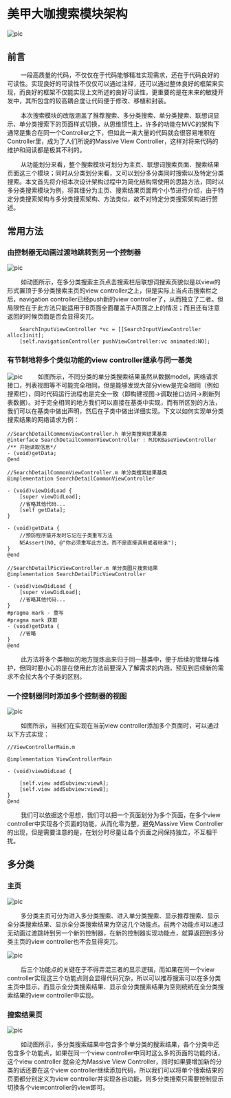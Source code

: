 # 美甲大咖搜索模块架构
![pic](https://github.com/30days-tech/iOS/blob/master/Coding%20Rules/markDownPic/美甲大咖搜索模块架构/部分设计图.png?raw=true)
## 前言

&nbsp;&nbsp;&nbsp;&nbsp;&nbsp;&nbsp;&nbsp;&nbsp;一段高质量的代码，不仅仅在于代码能够精准实现需求，还在于代码良好的可读性。实现良好的可读性不仅仅可以通过注释，还可以通过整体良好的框架来实现，而良好的框架不仅能实现上文所述的良好可读性，更重要的是在未来的敏捷开发中，其所包含的较高耦合度让代码便于修改、移植和封装。  

&nbsp;&nbsp;&nbsp;&nbsp;&nbsp;&nbsp;&nbsp;&nbsp;本次搜索模块的改版涵盖了推荐搜索、多分类搜索、单分类搜索、联想词显示、单分类搜索下的页面样式切换，从思维惯性上，许多的功能在MVC的架构下通常是集合在同一个Controller之下，但如此一来大量的代码就会很容易堆积在Controller里，成为了人们所说的Massive View Controller，这样对将来代码的维护和阅读都是极其不利的。

&nbsp;&nbsp;&nbsp;&nbsp;&nbsp;&nbsp;&nbsp;&nbsp;从功能划分来看，整个搜索模块可划分为主页、联想词搜索页面、搜索结果页面这三个模块；同时从分类划分来看，又可以划分多分类同时搜索以及特定分类搜索。本文首先将介绍本次设计架构过程中为简化结构常使用的思路方法，同时以多分类搜索模块为例，将其细分为主页、搜索结果页面两个小节进行介绍，由于特定分类搜索架构与多分类搜索架构、方法类似，故不对特定分类搜索架构进行赘述。

## 常用方法
### 由控制器无动画过渡地跳转到另一个控制器

![pic](https://github.com/30days-tech/iOS/blob/master/Coding%20Rules/markDownPic/美甲大咖搜索模块架构/无动画过渡跳转.gif?raw=true)

&nbsp;&nbsp;&nbsp;&nbsp;&nbsp;&nbsp;&nbsp;&nbsp;如动图所示，在多分类搜索主页点击搜索栏后联想词搜索页貌似是以view的形式置顶于多分类搜索主页的view controller之上，但是实际上当点击搜索栏之后，navigation controller已经push新的view controller了，从而独立了二者。但局限性在于此方法只能适用于B页面全面覆盖于A页面之上的情况；而且还有注意返回的时候页面是否会显得突兀。

```
    SearchInputViewController *vc = [[SearchInputViewController alloc]init];
    [self.navigationController pushViewController:vc animated:NO];

```


### 有节制地将多个类似功能的view controller继承与同一基类
![pic](https://github.com/30days-tech/iOS/blob/master/Coding%20Rules/markDownPic/美甲大咖搜索模块架构/各个单分类设计图.png?raw=true)
&nbsp;&nbsp;&nbsp;&nbsp;&nbsp;&nbsp;&nbsp;&nbsp;如图所示，不同分类的单分类搜索结果虽然从数据model，网络请求接口，列表视图等不可能完全相同，但是能够发现大部分view是完全相同（例如搜索栏），同时代码运行流程也是完全一致（即构建视图->调取接口访问->刷新列表数据）。对于完全相同的地方我们可以直接在基类中实现，而有所区别的方法，我们可以在基类中做出声明，然后在子类中做出详细实现。下文以如何实现单分类搜索结果的网络请求为例：

```
//SearchDetailCommonViewController.h 单分类搜索结果基类
@interface SearchDetailCommonViewController : MJDKBaseViewController
/** 开始读取信息*/
- (void)getData;
@end
```

```
//SearchDetailCommonViewController.m 单分类搜索结果基类
@implementation SearchDetailCommonViewController

- (void)viewDidLoad {
    [super viewDidLoad];
    //省略其他代码...
    [self getData];
}

- (void)getData {
    //预防程序猿开发时忘记在子类重写方法
    NSAssert(NO, @"你必须重写此方法，而不是直接调用或者继承");
}
@end
```

```
//SearchDetailPicViewController.m 单分类图片搜索结果
@implementation SearchDetailPicViewController

- (void)viewDidLoad {
    [super viewDidLoad];
    //省略其他代码...
}
#pragma mark - 重写
#pragma mark 获取
- (void)getData {
    //省略
}
@end
```

&nbsp;&nbsp;&nbsp;&nbsp;&nbsp;&nbsp;&nbsp;&nbsp;此方法将多个类相似的地方提炼出来归于同一基类中，便于后续的管理与维护，但同时要小心的是在使用此方法前要深入了解需求的内涵，预见到后续新的需求不会拉大各个子类的区别。

### 一个控制器同时添加多个控制器的视图
![pic](https://github.com/30days-tech/iOS/blob/master/Coding%20Rules/markDownPic/美甲大咖搜索模块架构/常用方法插图.png?raw=true)

&nbsp;&nbsp;&nbsp;&nbsp;&nbsp;&nbsp;&nbsp;&nbsp;如图所示，当我们在实现在当前view controller添加多个页面时，可以通过以下方式实现：
```
//ViewControllerMain.m

@implementation ViewControllerMain

- (void)viewDidLoad {

    [self.view addSubview:viewA];
    [self.view addSubview:viewB];
}
@end
```

&nbsp;&nbsp;&nbsp;&nbsp;&nbsp;&nbsp;&nbsp;&nbsp;我们可以依据这个思想，我们可以把一个页面划分为多个页面，在多个view controller中实现各个页面的功能，从而化零为整，避免Massive View Controller的出现，但是需要注意的是，在划分时尽量让各个页面之间保持独立，不互相干扰。
## 多分类

### 主页
![pic](https://github.com/30days-tech/iOS/blob/master/Coding%20Rules/markDownPic/美甲大咖搜索模块架构/多分类首页图.png?raw=true)

&nbsp;&nbsp;&nbsp;&nbsp;&nbsp;&nbsp;&nbsp;&nbsp;多分类主页可分为进入多分类搜索、进入单分类搜索、显示推荐搜索、显示全分类搜索结果、显示全分类搜索结果为空这几个功能点。前两个功能点可以通过无动画过渡跳转到另一个新的控制器，在新的控制器实现功能点，就算返回到多分类主页的view controller也不会显得突兀。

![pic](https://github.com/30days-tech/iOS/blob/master/Coding%20Rules/markDownPic/美甲大咖搜索模块架构/控制显示页面.gif?raw=true)

&nbsp;&nbsp;&nbsp;&nbsp;&nbsp;&nbsp;&nbsp;&nbsp;后三个功能点的关键在于不得弄混三者的显示逻辑，而如果在同一个view controller实现这三个功能点则会显得代码冗杂，所以可以推荐搜索可以在多分类主页中显示，而显示全分类搜索结果、显示全分类搜索结果为空则统统在全分类搜索结果的view controller中实现。


### 搜索结果页

![pic](https://github.com/30days-tech/iOS/blob/master/Coding%20Rules/markDownPic/美甲大咖搜索模块架构/总搜索结果切换页面.gif?raw=true)

&nbsp;&nbsp;&nbsp;&nbsp;&nbsp;&nbsp;&nbsp;&nbsp;如动图所示，多分类搜索结果中包含多个单分类的搜索结果，各个分类中还包含多个功能点，如果在同一个view controller中同时这么多的页面的功能的话，这个view controller 就会沦为Massive View Controller，同时如果要增加新的分类的话还要在这个view controller继续添加代码，所以我们可以将单个搜索结果的页面都分别定义为view controller并实现各自功能，则多分类搜索只需要控制显示切换各个viewcontroller的view即可。

